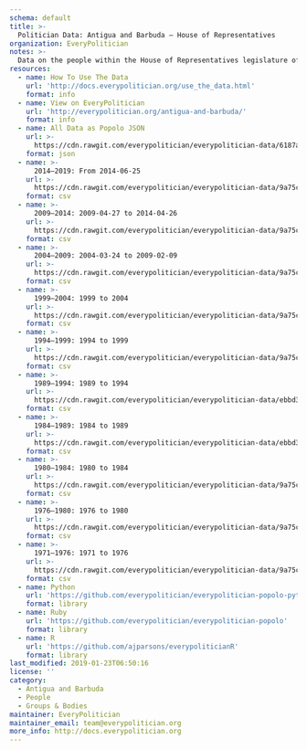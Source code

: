 ```yaml
---
schema: default
title: >-
  Politician Data: Antigua and Barbuda — House of Representatives
organization: EveryPolitician
notes: >-
  Data on the people within the House of Representatives legislature of Antigua and Barbuda.
resources:
  - name: How To Use The Data
    url: 'http://docs.everypolitician.org/use_the_data.html'
    format: info
  - name: View on EveryPolitician
    url: 'http://everypolitician.org/antigua-and-barbuda/'
    format: info
  - name: All Data as Popolo JSON
    url: >-
      https://cdn.rawgit.com/everypolitician/everypolitician-data/6187a3f16a0b458b077938ae8fc5ad7e8cc23cba/data/Antigua_and_Barbuda/Representatives/ep-popolo-v1.0.json
    format: json
  - name: >-
      2014–2019: From 2014-06-25
    url: >-
      https://cdn.rawgit.com/everypolitician/everypolitician-data/9a75c94fb3f01a45e5616242dec9743ba96f137f/data/Antigua_and_Barbuda/Representatives/term-2014.csv
    format: csv
  - name: >-
      2009–2014: 2009-04-27 to 2014-04-26
    url: >-
      https://cdn.rawgit.com/everypolitician/everypolitician-data/9a75c94fb3f01a45e5616242dec9743ba96f137f/data/Antigua_and_Barbuda/Representatives/term-2009.csv
    format: csv
  - name: >-
      2004–2009: 2004-03-24 to 2009-02-09
    url: >-
      https://cdn.rawgit.com/everypolitician/everypolitician-data/9a75c94fb3f01a45e5616242dec9743ba96f137f/data/Antigua_and_Barbuda/Representatives/term-2004.csv
    format: csv
  - name: >-
      1999–2004: 1999 to 2004
    url: >-
      https://cdn.rawgit.com/everypolitician/everypolitician-data/9a75c94fb3f01a45e5616242dec9743ba96f137f/data/Antigua_and_Barbuda/Representatives/term-1999.csv
    format: csv
  - name: >-
      1994–1999: 1994 to 1999
    url: >-
      https://cdn.rawgit.com/everypolitician/everypolitician-data/9a75c94fb3f01a45e5616242dec9743ba96f137f/data/Antigua_and_Barbuda/Representatives/term-1994.csv
    format: csv
  - name: >-
      1989–1994: 1989 to 1994
    url: >-
      https://cdn.rawgit.com/everypolitician/everypolitician-data/ebbd3817a5b554e7a3723ea968a900d3f9fac097/data/Antigua_and_Barbuda/Representatives/term-1989.csv
    format: csv
  - name: >-
      1984–1989: 1984 to 1989
    url: >-
      https://cdn.rawgit.com/everypolitician/everypolitician-data/ebbd3817a5b554e7a3723ea968a900d3f9fac097/data/Antigua_and_Barbuda/Representatives/term-1984.csv
    format: csv
  - name: >-
      1980–1984: 1980 to 1984
    url: >-
      https://cdn.rawgit.com/everypolitician/everypolitician-data/9a75c94fb3f01a45e5616242dec9743ba96f137f/data/Antigua_and_Barbuda/Representatives/term-1980.csv
    format: csv
  - name: >-
      1976–1980: 1976 to 1980
    url: >-
      https://cdn.rawgit.com/everypolitician/everypolitician-data/9a75c94fb3f01a45e5616242dec9743ba96f137f/data/Antigua_and_Barbuda/Representatives/term-1976.csv
    format: csv
  - name: >-
      1971–1976: 1971 to 1976
    url: >-
      https://cdn.rawgit.com/everypolitician/everypolitician-data/9a75c94fb3f01a45e5616242dec9743ba96f137f/data/Antigua_and_Barbuda/Representatives/term-1971.csv
    format: csv
  - name: Python
    url: 'https://github.com/everypolitician/everypolitician-popolo-python'
    format: library
  - name: Ruby
    url: 'https://github.com/everypolitician/everypolitician-popolo'
    format: library
  - name: R
    url: 'https://github.com/ajparsons/everypoliticianR'
    format: library
last_modified: 2019-01-23T06:50:16
license: ''
category:
  - Antigua and Barbuda
  - People
  - Groups & Bodies
maintainer: EveryPolitician
maintainer_email: team@everypolitician.org
more_info: http://docs.everypolitician.org
---
```

